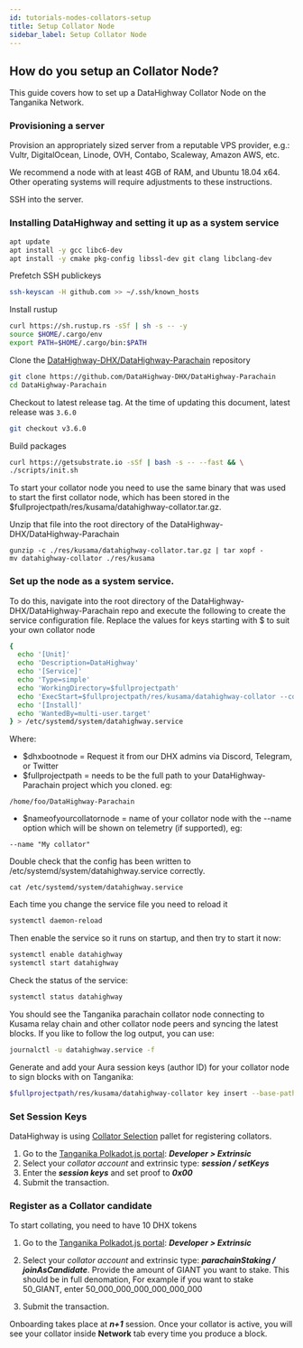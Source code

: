 ```yaml
---
id: tutorials-nodes-collators-setup
title: Setup Collator Node
sidebar_label: Setup Collator Node
---
```


## How do you setup an Collator Node?

This guide covers how to set up a DataHighway Collator Node on the Tanganika Network.

### Provisioning a server

Provision an appropriately sized server from a reputable VPS provider, e.g.: Vultr, DigitalOcean, Linode, OVH, Contabo, Scaleway, Amazon AWS, etc.

We recommend a node with at least 4GB of RAM, and Ubuntu 18.04 x64. Other operating systems will require adjustments to these instructions.

SSH into the server.

### Installing DataHighway and setting it up as a system service

```bash
apt update
apt install -y gcc libc6-dev
apt install -y cmake pkg-config libssl-dev git clang libclang-dev
```

Prefetch SSH publickeys

```bash
ssh-keyscan -H github.com >> ~/.ssh/known_hosts
```

Install rustup

```bash
curl https://sh.rustup.rs -sSf | sh -s -- -y
source $HOME/.cargo/env
export PATH=$HOME/.cargo/bin:$PATH
```

Clone the [DataHighway-DHX/DataHighway-Parachain](https://github.com/DataHighway-DHX/DataHighway-Parachain) repository

```bash
git clone https://github.com/DataHighway-DHX/DataHighway-Parachain
cd DataHighway-Parachain
```

Checkout to latest release tag. At the time of updating this document, latest release was `3.6.0`

```bash
git checkout v3.6.0
```

Build packages

```bash
curl https://getsubstrate.io -sSf | bash -s -- --fast && \
./scripts/init.sh
```


To start your collator node you need to use the same binary that was used to start the first collator node, which has been stored in the $fullprojectpath/res/kusama/datahighway-collator.tar.gz.

Unzip that file into the root directory of the DataHighway-DHX/DataHighway-Parachain
```
gunzip -c ./res/kusama/datahighway-collator.tar.gz | tar xopf -
mv datahighway-collator ./res/kusama
```

### Set up the node as a system service.

To do this, navigate into the root directory of the DataHighway-DHX/DataHighway-Parachain repo and execute the following to create the service configuration file.
Replace the values for keys starting with $ to suit your own collator node

```bash
{
  echo '[Unit]'
  echo 'Description=DataHighway'
  echo '[Service]'
  echo 'Type=simple'
  echo 'WorkingDirectory=$fullprojectpath'
  echo 'ExecStart=$fullprojectpath/res/kusama/datahighway-collator --collator --base-path $fullprojectpath/.local/share/datahighway-collator --chain $fullprojectpath/res/kusama/kusama-parachain-raw.json --name $nameofyourcollatornode  --force-authoring --port 40333 --rpc-port 9933 --ws-port 9744 --bootnodes $dhxbootnode --unsafe-ws-external --unsafe-rpc-external --rpc-cors=all --rpc-methods=Unsafe -- --execution wasm --chain $fullprojectpath/res/kusama/kusama.json --port 30333 --ws-port 9944'
  echo '[Install]'
  echo 'WantedBy=multi-user.target'
} > /etc/systemd/system/datahighway.service
```

Where: 
* $dhxbootnode = Request it from our DHX admins via Discord, Telegram, or Twitter
* $fullprojectpath = needs to be the full path to your DataHighway-Parachain project which you cloned. eg:
```
/home/foo/DataHighway-Parachain
```
* $nameofyourcollatornode = name of your collator node with the --name option which will be shown on telemetry (if supported), eg:
```
--name "My collator"
```

Double check that the config has been written to /etc/systemd/system/datahighway.service correctly.
```
cat /etc/systemd/system/datahighway.service
```

Each time you change the service file you need to reload it
```bash
systemctl daemon-reload
```

Then enable the service so it runs on startup, and then try to start it now:

```bash
systemctl enable datahighway
systemctl start datahighway
```

Check the status of the service:

```bash
systemctl status datahighway
```

You should see the Tanganika parachain collator node connecting to Kusama relay chain and other collator node peers and syncing the latest blocks. If you like to follow the log output, you can use:

```bash
journalctl -u datahighway.service -f
```

Generate and add your Aura session keys (author ID) for your collator node to sign blocks with on Tanganika:

```bash
$fullprojectpath/res/kusama/datahighway-collator key insert --base-path $fullprojectpath/.local/share/datahighway-collator --chain $fullprojectpath/res/kusama/kusama-parachain-raw.json --scheme Sr25519 --suri $youraurasecretseed --key-type aura
```

### Set Session Keys

DataHighway is using [Collator Selection](https://paritytech.github.io/cumulus/pallet_collator_selection/index.html) pallet for registering collators.

1. Go to the [Tanganika Polkadot.js portal](https://polkadot.js.org/apps/?rpc=wss%3A%2F%2Ftanganika.datahighway.com#/explorer): **_Developer > Extrinsic_**
2. Select your _collator account_ and extrinsic type: **_session / setKeys_**
3. Enter the **_session keys_** and set proof to **_0x00_**
4. Submit the transaction.

### Register as a Collator candidate

To start collating, you need to have 10 DHX tokens 

1. Go to the [Tanganika Polkadot.js portal](https://polkadot.js.org/apps/?rpc=wss%3A%2F%2Ftanganika.datahighway.com#/explorer): **_Developer > Extrinsic_**

2. Select your _collator account_ and extrinsic type: **_parachainStaking / joinAsCandidate_**. Provide the amount of GIANT you want to stake. This should be in full denomation, For example if you want to stake 50_GIANT, enter 50_000_000_000_000_000_000

3. Submit the transaction.



Onboarding takes place at **_n+1_** session. Once your collator is active, you will see your collator inside **Network** tab every time you produce a block.
